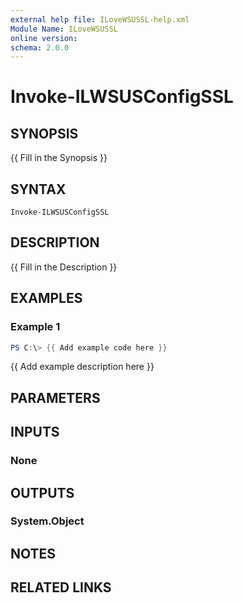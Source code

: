 ```yaml
---
external help file: ILoveWSUSSL-help.xml
Module Name: ILoveWSUSSL
online version:
schema: 2.0.0
---
```


# Invoke-ILWSUSConfigSSL

## SYNOPSIS
{{ Fill in the Synopsis }}

## SYNTAX

```
Invoke-ILWSUSConfigSSL
```

## DESCRIPTION
{{ Fill in the Description }}

## EXAMPLES

### Example 1
```powershell
PS C:\> {{ Add example code here }}
```

{{ Add example description here }}

## PARAMETERS

## INPUTS

### None

## OUTPUTS

### System.Object
## NOTES

## RELATED LINKS
